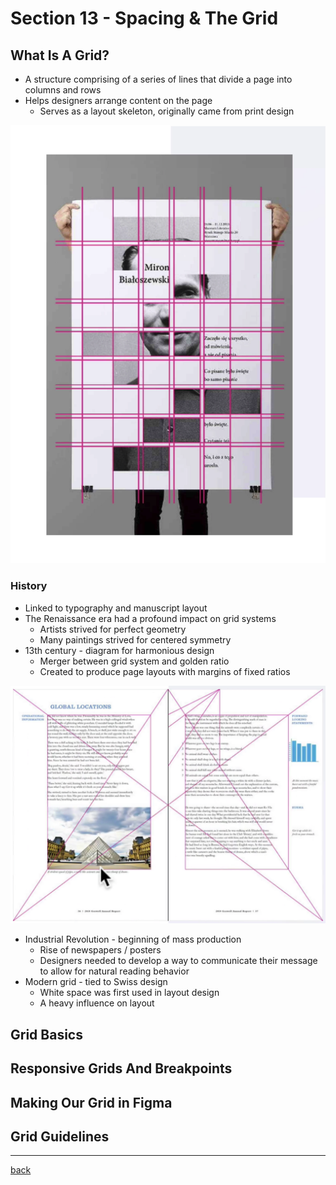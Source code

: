 # Section 13 - Spacing & The Grid

## What Is A Grid?

- A structure comprising of a series of lines that divide a page into columns and rows
- Helps designers arrange content on the page
  - Serves as a layout skeleton, originally came from print design

![Grid](../img/grid1.png)

### History

- Linked to typography and manuscript layout
- The Renaissance era had a profound impact on grid systems
  - Artists strived for perfect geometry
  - Many paintings strived for centered symmetry
- 13th century - diagram for harmonious design
  - Merger between grid system and golden ratio
  - Created to produce page layouts with margins of fixed ratios

![Harmony](../img/grid-harmony.png)

- Industrial Revolution - beginning of mass production
  - Rise of newspapers / posters
  - Designers needed to develop a way to communicate their message to allow for natural reading behavior
- Modern grid - tied to Swiss design
  - White space was first used in layout design
  - A heavy influence on layout

## Grid Basics

## Responsive Grids And Breakpoints

## Making Our Grid in Figma

## Grid Guidelines

- - -

[back](../README.md)
